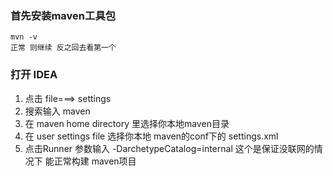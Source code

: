 ### 首先安装maven工具包

```
mvn -v 
正常 则继续 反之回去看第一个
```
### 打开 IDEA

1. 点击 file===> settings
2. 搜索输入 maven
3. 在 maven home directory 里选择你本地maven目录
4. 在 user settings file  选择你本地 maven的conf下的 settings.xml 
5. 点击Runner 
   参数输入 -DarchetypeCatalog=internal
   这个是保证没联网的情况下 能正常构建 maven项目